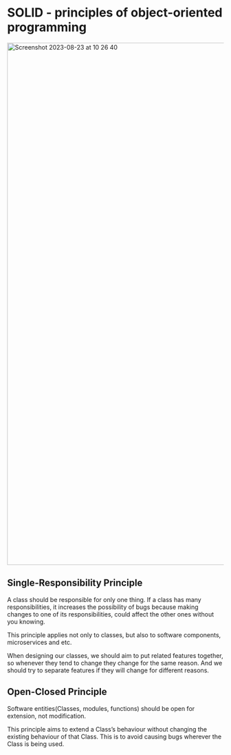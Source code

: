 # SOLID - principles of object-oriented programming
<img width="1213" alt="Screenshot 2023-08-23 at 10 26 40" src="https://github.com/KrystynaKoryagina/SOLID/assets/39225296/437adb28-d28a-4543-a8c1-9d319b850ea2">

## Single-Responsibility Principle

A class should be responsible for only one thing. 
If a сlass has many responsibilities, it increases the possibility of bugs because making changes to one of its responsibilities, could affect the other ones without you knowing.

This principle applies not only to classes, but also to software components, microservices and etс.

When designing our classes, we should aim to put related features together, so whenever they tend to change they change for the same reason. 
And we should try to separate features if they will change for different reasons. 

## Open-Closed Principle

Software entities(Classes, modules, functions) should be open for extension, not modification.

This principle aims to extend a Class’s behaviour without changing the existing behaviour of that Class. 
This is to avoid causing bugs wherever the Class is being used.

